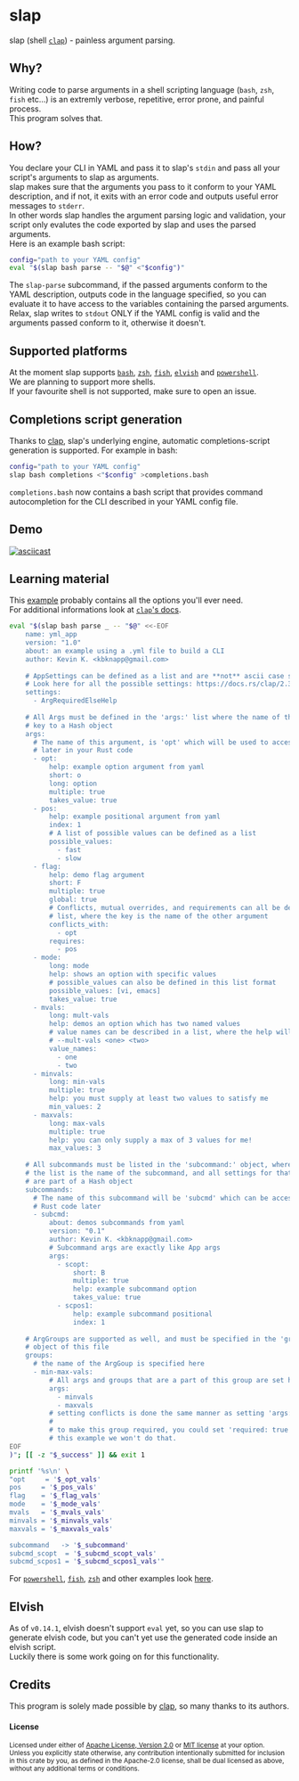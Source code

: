 # slap

slap (shell [`clap`][clap]) - painless argument parsing.

## Why?

Writing code to parse arguments in a shell scripting language (`bash`, `zsh`,
`fish` etc...) is an extremly verbose, repetitive, error prone, and painful
process.  
This program solves that.

## How?

You declare your CLI in YAML and pass it to slap's `stdin` and pass all your
script's arguments to slap as arguments.  
slap makes sure that the arguments you pass to it conform to your YAML
description, and if not, it exits with an error code and outputs useful error
messages to `stderr`.  
In other words slap handles the argument parsing logic and validation, your
script only evalutes the code exported by slap and uses the parsed arguments.  
Here is an example bash script:

```bash
config="path to your YAML config"
eval "$(slap bash parse -- "$@" <"$config")"
```

The `slap-parse` subcommand, if the passed arguments conform to the YAML
description, outputs code in the language specified, so you can evaluate it to
have access to the variables containing the parsed arguments.  
Relax, slap writes to `stdout` ONLY if the YAML config is valid and the
arguments passed conform to it, otherwise it doesn't.

## Supported platforms

At the moment slap supports <a href="examples/bash">`bash`</a>, <a
href="examples/zsh">`zsh`</a>, <a href="examples/fish">`fish`</a>, <a
href="examples/elvish">`elvish`</a> and <a
href="examples/pwsh">`powershell`</a>.  
We are planning to support more shells.  
If your favourite shell is not supported, make sure to open an issue.

## Completions script generation

Thanks to [clap](#clap), slap's underlying engine, automatic
completions-script generation is supported.
For example in bash:

```bash
config="path to your YAML config"
slap bash completions <"$config" >completions.bash
```

`completions.bash` now contains a bash script that provides command
autocompletion for the CLI described in your YAML config file.

## Demo

[![asciicast](https://asciinema.org/a/357515.svg)](https://asciinema.org/a/357515)

## Learning material

This
[example](https://github.com/clap-rs/clap/blob/v2.33.1/examples/17_yaml.yml)
probably contains all the options you'll ever need.  
For additional informations look at [`clap`'s docs](https://docs.rs/clap/2.33.3/clap).

```bash
eval "$(slap bash parse _ -- "$@" <<-EOF
	name: yml_app
	version: "1.0"
	about: an example using a .yml file to build a CLI
	author: Kevin K. <kbknapp@gmail.com>
	
	# AppSettings can be defined as a list and are **not** ascii case sensitive
	# Look here for all the possible settings: https://docs.rs/clap/2.33.3/clap/enum.AppSettings.html
	settings:
	  - ArgRequiredElseHelp
	
	# All Args must be defined in the 'args:' list where the name of the arg, is the
	# key to a Hash object
	args:
	  # The name of this argument, is 'opt' which will be used to access the value
	  # later in your Rust code
	  - opt:
	      help: example option argument from yaml
	      short: o
	      long: option
	      multiple: true
	      takes_value: true
	  - pos:
	      help: example positional argument from yaml
	      index: 1
	      # A list of possible values can be defined as a list
	      possible_values:
	        - fast
	        - slow
	  - flag:
	      help: demo flag argument
	      short: F
	      multiple: true
	      global: true
	      # Conflicts, mutual overrides, and requirements can all be defined as a
	      # list, where the key is the name of the other argument
	      conflicts_with:
	        - opt
	      requires:
	        - pos
	  - mode:
	      long: mode
	      help: shows an option with specific values
	      # possible_values can also be defined in this list format
	      possible_values: [vi, emacs]
	      takes_value: true
	  - mvals:
	      long: mult-vals
	      help: demos an option which has two named values
	      # value names can be described in a list, where the help will be shown
	      # --mult-vals <one> <two>
	      value_names:
	        - one
	        - two
	  - minvals:
	      long: min-vals
	      multiple: true
	      help: you must supply at least two values to satisfy me
	      min_values: 2
	  - maxvals:
	      long: max-vals
	      multiple: true
	      help: you can only supply a max of 3 values for me!
	      max_values: 3
	
	# All subcommands must be listed in the 'subcommand:' object, where the key to
	# the list is the name of the subcommand, and all settings for that command are
	# are part of a Hash object
	subcommands:
	  # The name of this subcommand will be 'subcmd' which can be accessed in your
	  # Rust code later
	  - subcmd:
	      about: demos subcommands from yaml
	      version: "0.1"
	      author: Kevin K. <kbknapp@gmail.com>
	      # Subcommand args are exactly like App args
	      args:
	        - scopt:
	            short: B
	            multiple: true
	            help: example subcommand option
	            takes_value: true
	        - scpos1:
	            help: example subcommand positional
	            index: 1
	
	# ArgGroups are supported as well, and must be specified in the 'groups:'
	# object of this file
	groups:
	  # the name of the ArgGoup is specified here
	  - min-max-vals:
	      # All args and groups that are a part of this group are set here
	      args:
	        - minvals
	        - maxvals
	      # setting conflicts is done the same manner as setting 'args:'
	      #
	      # to make this group required, you could set 'required: true' but for
	      # this example we won't do that.
EOF
)"; [[ -z "$_success" ]] && exit 1

printf '%s\n' \
"opt     = '$_opt_vals'
pos     = '$_pos_vals'
flag    = '$_flag_vals'
mode    = '$_mode_vals'
mvals   = '$_mvals_vals'
minvals = '$_minvals_vals'
maxvals = '$_maxvals_vals'

subcommand   -> '$_subcommand'
subcmd_scopt  = '$_subcmd_scopt_vals'
subcmd_scpos1 = '$_subcmd_scpos1_vals'"
```

For <a href="examples/pwsh">`powershell`</a>, <a
href="examples/fish">`fish`</a>, <a href="examples/zsh">`zsh`</a> and other
examples look <a href="examples">here</a>.

## Elvish

As of `v0.14.1`, elvish doesn't support `eval` yet, so you can use slap to
generate elvish code, but you can't yet use the generated code inside an
elvish script.  
Luckily there is some work going on for this functionality.

## Credits

This program is solely made possible by [clap](#clap), so many thanks to its
authors.

#### License

<sup>
Licensed under either of <a href="LICENSE-APACHE">Apache License, Version
2.0</a> or <a href="LICENSE-MIT">MIT license</a> at your option.
</sup>

<br>

<sub>
Unless you explicitly state otherwise, any contribution intentionally submitted
for inclusion in this crate by you, as defined in the Apache-2.0 license, shall
be dual licensed as above, without any additional terms or conditions.
</sub>

[clap]: https://github.com/clap-rs/clap
